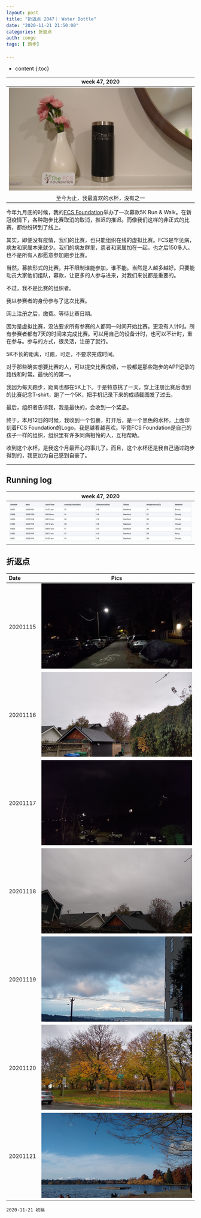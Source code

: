 ```yaml
---
layout: post
title: "折返点 2047｜ Water Bottle"
date: "2020-11-21 21:50:00"
categories: 折返点
auth: conge
tags: [ 跑步]

---
```

* content
{:toc}


|week 47, 2020|
|:----:|
|![FCS_water_bottle](/assets/images/折返点/FCS_water_bottle.jpg)  |
|至今为止，我最喜欢的水杯，没有之一|

今年九月底的时候，我的[FCS Foundation](https://livingwithfcs.org)举办了一次募款5K Run & Walk。在新冠疫情下，各种跑步比赛取消的取消，推迟的推迟。而像我们这样的非正式的比赛，都纷纷转到了线上。

其实，即便没有疫情，我们的比赛，也只能组织在线的虚拟比赛。FCS是罕见病，病友和家属本来就少。我们的病友群里，患者和家属加在一起，也之后150多人。也不是所有人都愿意参加跑步比赛。

当然，募款形式的比赛，并不限制谁能参加，谁不能。当然是人越多越好。只要能动员大家他们组队，募款，让更多的人参与进来，对我们来说都是重要的。

不过，我不是比赛的组织者。

我以参赛者的身份参与了这次比赛。





网上注册之后，缴费。等待比赛日期。

因为是虚拟比赛，没法要求所有参赛的人都同一时间开始比赛。更没有人计时。所有参赛者都有7天的时间来完成比赛。可以用自己的设备计时，也可以不计时，重在参与。参与的方式，很灵活，注册了就行。

5K不长的距离，可跑，可走，不要求完成时间。

对于那些确实想要比赛的人，可以提交比赛成绩，一般都是那些跑步的APP记录的路线和时常。最快的的第一。

我因为每天跑步，距离也都在5K上下。于是特意挑了一天，穿上注册比赛后收到的比赛纪念T-shirt，跑了一个5K，把手机记录下来的成绩截图发了过去。

最后，组织者告诉我，我是最快的，会收到一个奖品。

终于，本月12日的时候，我收到一个包裹，打开后，是一个黑色的水杯，上面印刻着FCS Foundation的Logo。我是越看越喜欢。毕竟FCS Foundation是自己的孩子一样的组织，组织里有许多同病相怜的人，互相帮助。

收到这个水杯，是我这个月最开心的事儿了。而且，这个水杯还是我自己通过跑步得到的，我更加为自己感到自豪了。

-----

## Running log
|week 47, 2020|
|:----:|
|![Running log, week 47, 2020](/assets/images/折返点/2020_wk47.png)|


## 折返点

|Date|Pics|
|:----|:----:|
|20201115|![20201115.jpg](/assets/images/折返点/20201115.jpg)  |
|20201116|![20201116.jpg](/assets/images/折返点/20201116.jpg)  |
|20201117|![20201117.jpg](/assets/images/折返点/20201117.jpg)  |
|20201118|![20201118.jpg](/assets/images/折返点/20201118.jpg)  |
|20201119|![20201119.jpg](/assets/images/折返点/20201119.jpg)  |
|20201120|![20201120.jpg](/assets/images/折返点/20201120.jpg)  |
|20201121|![20201121.jpg](/assets/images/折返点/20201121.jpg)  |

```
2020-11-21 初稿
```